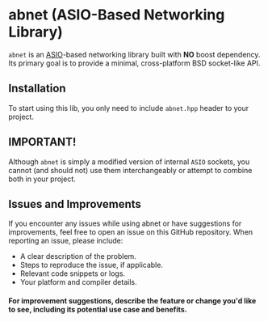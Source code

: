 # abnet (ASIO-Based Networking Library)

`abnet` is an [ASIO](https://github.com/chriskohlhoff/asio/tree/asio-1-32-0)-based networking library built with **NO** boost dependency. <br>
Its primary goal is to provide a minimal, cross-platform BSD socket-like API.

## Installation
To start using this lib, you only need to include `abnet.hpp` header to your project.

## IMPORTANT!
Although `abnet` is simply a modified version of internal `ASIO` sockets, you cannot (and should not) use them interchangeably or attempt to combine both in your project.

## Issues and Improvements
If you encounter any issues while using abnet or have suggestions for improvements, feel free to open an issue on this GitHub repository. When reporting an issue, please include:

* A clear description of the problem.
* Steps to reproduce the issue, if applicable.
* Relevant code snippets or logs.
* Your platform and compiler details.
#### For improvement suggestions, describe the feature or change you'd like to see, including its potential use case and benefits.
